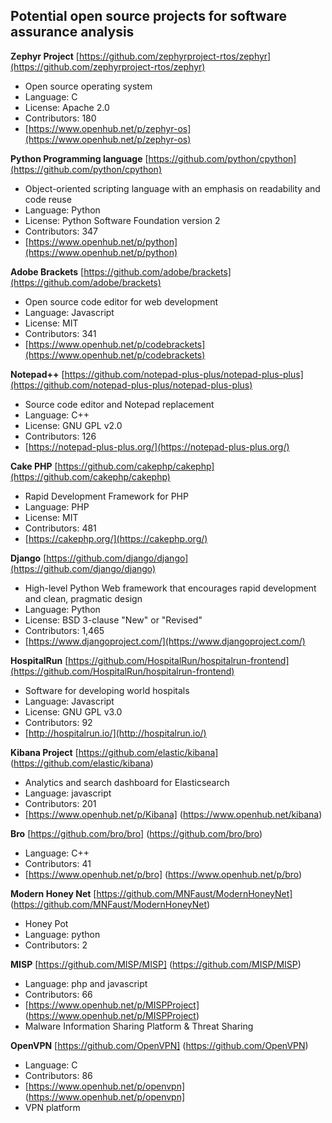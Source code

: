 ## Potential open source projects for software assurance analysis


**Zephyr Project** [https://github.com/zephyrproject-rtos/zephyr](https://github.com/zephyrproject-rtos/zephyr)

* Open source operating system
* Language: C
* License: Apache 2.0
* Contributors: 180
* [https://www.openhub.net/p/zephyr-os](https://www.openhub.net/p/zephyr-os)

**Python Programming language** [https://github.com/python/cpython](https://github.com/python/cpython)

* Object-oriented scripting language with an emphasis on readability and code reuse
* Language: Python
* License: Python Software Foundation version 2
* Contributors: 347
* [https://www.openhub.net/p/python](https://www.openhub.net/p/python)

**Adobe Brackets** [https://github.com/adobe/brackets](https://github.com/adobe/brackets)

* Open source code editor for web development
* Language: Javascript
* License: MIT
* Contributors: 341
* [https://www.openhub.net/p/codebrackets](https://www.openhub.net/p/codebrackets)

**Notepad++** [https://github.com/notepad-plus-plus/notepad-plus-plus](https://github.com/notepad-plus-plus/notepad-plus-plus)

* Source code editor and Notepad replacement
* Language: C++
* License: GNU GPL v2.0
* Contributors: 126
* [https://notepad-plus-plus.org/](https://notepad-plus-plus.org/)

**Cake PHP** [https://github.com/cakephp/cakephp](https://github.com/cakephp/cakephp)

* Rapid Development Framework for PHP
* Language: PHP
* License: MIT
* Contributors: 481
* [https://cakephp.org/](https://cakephp.org/)

**Django** [https://github.com/django/django](https://github.com/django/django)

* High-level Python Web framework that encourages rapid development and clean, pragmatic design
* Language: Python
* License: BSD 3-clause "New" or "Revised"
* Contributors: 1,465
* [https://www.djangoproject.com/](https://www.djangoproject.com/)

**HospitalRun** [https://github.com/HospitalRun/hospitalrun-frontend](https://github.com/HospitalRun/hospitalrun-frontend)

* Software for developing world hospitals
* Language: Javascript
* License: GNU GPL v3.0
* Contributors: 92
* [http://hospitalrun.io/](http://hospitalrun.io/)


**Kibana Project** [https://github.com/elastic/kibana] (https://github.com/elastic/kibana)

* Analytics and search dashboard for Elasticsearch
* Language: javascript
* Contributors: 201
* [https://www.openhub.net/p/Kibana] (https://www.openhub.net/kibana)

**Bro** [https://github.com/bro/bro] (https://github.com/bro/bro)

* Language: C++
* Contributors: 41
* [https://www.openhub.net/p/bro] (https://www.openhub.net/p/bro)

**Modern Honey Net** [https://github.com/MNFaust/ModernHoneyNet] (https://github.com/MNFaust/ModernHoneyNet)

* Honey Pot
* Language: python
* Contributors: 2

**MISP** [https://github.com/MISP/MISP] (https://github.com/MISP/MISP)
* Language: php and javascript
* Contributors: 66
* [https://www.openhub.net/p/MISPProject] (https://www.openhub.net/p/MISPProject)
* Malware Information Sharing Platform & Threat Sharing

**OpenVPN** [https://github.com/OpenVPN] (https://github.com/OpenVPN)
* Language: C
* Contributors: 86
* [https://www.openhub.net/p/openvpn] (https://www.openhub.net/p/openvpn]
* VPN platform

<!-- Template
** Name ** [githubSite](githubSite)
* Description
* Language: 
* License: 
* Contributors: 
* [projectSite](projectSite)
--->

